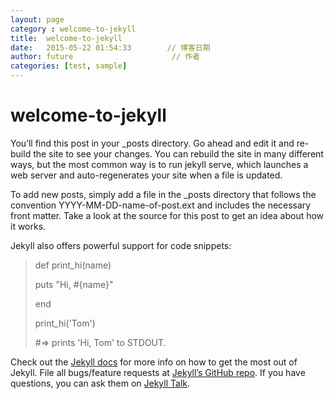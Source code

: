 ```yaml
---
layout: page
category : welcome-to-jekyll
title:  welcome-to-jekyll
date:   2015-05-22 01:54:33        // 博客日期
author: future                      // 作者
categories: [test, sample]
---
```


# welcome-to-jekyll

You’ll find this post in your _posts directory. Go ahead and edit it and re-build the site to see your changes. You can rebuild the site in many different ways, but the most common way is to run jekyll serve, which launches a web server and auto-regenerates your site when a file is updated.

To add new posts, simply add a file in the _posts directory that follows the convention YYYY-MM-DD-name-of-post.ext and includes the necessary front matter. Take a look at the source for this post to get an idea about how it works.

Jekyll also offers powerful support for code snippets:

> def print_hi(name)
> 
>   puts "Hi, #{name}"
> 
> end
> 
> print_hi('Tom')
> 
> #=> prints 'Hi, Tom' to STDOUT.

Check out the [Jekyll docs](http://jekyllrb.com/docs/home/) for more info on how to get the most out of Jekyll. File all bugs/feature requests at [Jekyll’s GitHub repo](https://github.com/jekyll/jekyll). If you have questions, you can ask them on [Jekyll Talk](https://talk.jekyllrb.com/).